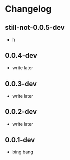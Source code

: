 # Changelog

## still-not-0.0.5-dev
- h

## 0.0.4-dev
- write later


## 0.0.3-dev
- write later


## 0.0.2-dev
- write later


## 0.0.1-dev
- bing bang
